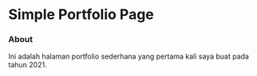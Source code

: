 # Simple Portfolio Page

### About

Ini adalah halaman portfolio sederhana yang pertama kali saya buat pada tahun 2021.
